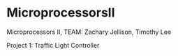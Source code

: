 # MicroprocessorsII
Microprocessors II, TEAM: Zachary Jellison, Timothy Lee 

  Project 1: Traffic Light Controller
